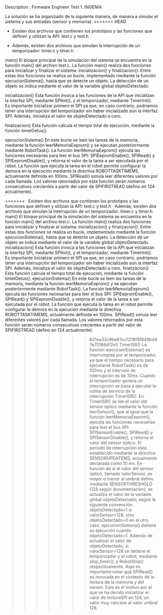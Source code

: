 Description : Firmware Engineer Test 1. INGENIA

La solución se ha organizado de la siguiente manera, de manera a simular el sistema y sus entradas (sensor y memoria):
<<<<<<< HEAD

- Existen dos archivos que contienen los prototipos y las funciones que definen y utilizan la API: test.c y test.h

- Además, existen dos archivos que simulan la interrupción de un temporizador: timer.c y timer.h

main()
El bloque principal de la simulación del sistema se encuentra en la función main() del archivo test.c. La función main() realiza dos funciones para inicializar y finalizar el sistema: inicializacion() y finalizacion(). Entre estas dos funciones se realiza un bucle, implementado mediante la función ejecucionSistema(), hasta que se detecte un objeto. La detección de un objeto se indica mediante el valor de la variable global objetoDetectado.

inicializacion()
Esta función invoca a las funciones de la API que inicializan la interfaz SPI, mediante SPIInit(), y el temporizador, mediante TimerInit(). Es importante inicializar primero el SPI ya que, en caso contrario, podríamos tener una interrupción del temporizador sin haber inicializado aún la interfaz SPI. Además, inicializa el valor de objetoDetectado a cero. 

finalizacion()
Esta función calcula el tiempo total de ejecución, mediante la función timetGetus(). 

ejecucionSistema()
En este bucle se leen las tareas de la memoria, mediante la función leerMemoriaEeprom() y se ejecutan posteriormente mediante RobotTask(). La función leerMemoriaEeprom() ejecuta las funciones necesarias para leer el bus SPI: SPIEepromEnable(), SPIRead() y SPIEepromDisable(), y retorna el valor de la tarea a ser ejecutada por el robot. La función que ejecuta la tarea en el robot permite configurar la demora en la ejecución mediante la directiva ROBOTTASKTIMEMS, actualmente definida en 100ms. 
SPIRead() simula leer diferentes valores por cada llamada. Los valores retornados por esta función serán números consecutivos crecientes a partir del valor de SPIFIRSTREAD (defino en 124 actualmente). 

=======
·	Existen dos archivos que contienen los prototipos y las funciones que definen y utilizan la API: test.c y test.h
·	Además, existen dos archivos que simulan la interrupción de un temporizador: timer.c y timer.h
main()
El bloque principal de la simulación del sistema se encuentra en la función main() del archivo test.c. La función main() realiza dos funciones para inicializar y finalizar el sistema: inicializacion() y finalizacion(). Entre estas dos funciones se realiza un bucle, implementado mediante la función ejecucionSistema(), hasta que se detecte un objeto. La detección de un objeto se indica mediante el valor de la variable global objetoDetectado.
inicializacion()
Esta función invoca a las funciones de la API que inicializan la interfaz SPI, mediante SPIInit(), y el temporizador, mediante TimerInit(). Es importante inicializar primero el SPI ya que, en caso contrario, podríamos tener una interrupción del temporizador sin haber inicializado aún la interfaz SPI. Además, inicializa el valor de objetoDetectado a cero. 
finalizacion()
Esta función calcula el tiempo total de ejecución, mediante la función timetGetus(). 
ejecucionSistema()
En este bucle se leen las tareas de la memoria, mediante la función leerMemoriaEeprom() y se ejecutan posteriormente mediante RobotTask(). La función leerMemoriaEeprom() ejecuta las funciones necesarias para leer el bus SPI: SPIEepromEnable(), SPIRead() y SPIEepromDisable(), y retorna el valor de la tarea a ser ejecutada por el robot. La función que ejecuta la tarea en el robot permite configurar la demora en la ejecución mediante la directiva ROBOTTASKTIMEMS, actualmente definida en 100ms. 
SPIRead() simula leer diferentes valores por cada llamada. Los valores retornados por esta función serán números consecutivos crecientes a partir del valor de SPIFIRSTREAD (defino en 124 actualmente). 
>>>>>>> 821ea33c9be63cc1218f8f949b467e70166d12e5
TimerISR()
La función ejecucionSistema() es interrumpida por el temporizador, ya que el tiempo necesario para ejecutarse RobotTask() es de 100ms y el intervalo de interrupción es de 10ms.  Cuando el temporizador genera un interrupción se pasa a ejecutar la rutina de servicio de la interrupción TimerISR(). En TimerISR() se lee el valor del sensor óptico mediante la función leerSensor(), que al igual que la función leerMemoriaEeprom(), ejecuta las funciones necesarias para leer el bus SPI: SPISensorEnable(), SPIRead() y SPISensorDisable(), y retorna el valor del sensor óptico. El periodo de interrupción está establecido mediante la directiva SENSORUPDATEMS, actualmente declarada como 10 ms. 
En función de si el valor del sensor óptico, llamado valorSensor, es mayor o menor al umbral defino mediante SENSORTHRESHOLD (128 según documentación), se actualiza el valor de la variable global objetoDetectado, según la siguiente convención: objetoDetectado=1 si valorSensor>128, sino objetoDetectado=0 en el otro caso. ejecucionSistema() detiene su ejecución cuando objetoDetectado=1. Además de actualizar el valor de objetoDetectado, si valorSensor>128 se detiene el temporizador y el robot, mediante stop_timer(), y RobotStop() respectivamente. 
Aquí es importante notar que SPIRead() es invocada en el contexto de la lectura de la memoria y del sensor. Este es el motivo por el que se ha decido inicializar el valor de lecturaSPI en 124, un valor muy cercano al valor umbral 128. 

